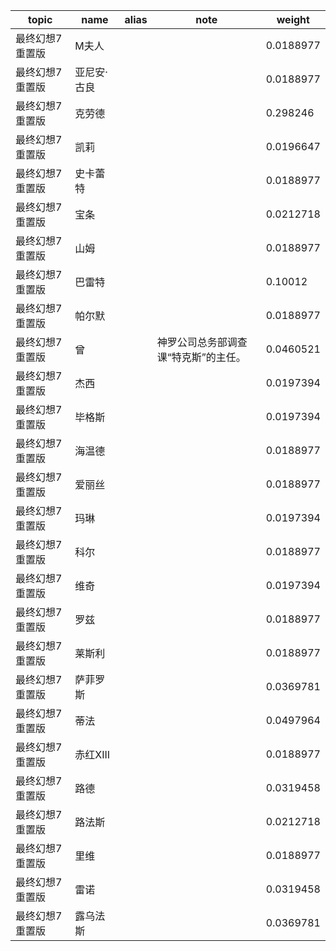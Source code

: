 | topic | name | alias | note | weight |
| ----- | ---- | ----- | ---- | ------ |
| 最终幻想7重置版 | M夫人 | |  | 0.0188977 |
| 最终幻想7重置版 | 亚尼安·古良 | |  | 0.0188977 |
| 最终幻想7重置版 | 克劳德 | |  | 0.298246 |
| 最终幻想7重置版 | 凯莉 | |  | 0.0196647 |
| 最终幻想7重置版 | 史卡蕾特 | |  | 0.0188977 |
| 最终幻想7重置版 | 宝条 | |  | 0.0212718 |
| 最终幻想7重置版 | 山姆 | |  | 0.0188977 |
| 最终幻想7重置版 | 巴雷特 | |  | 0.10012 |
| 最终幻想7重置版 | 帕尔默 | |  | 0.0188977 |
| 最终幻想7重置版 | 曾 | | 神罗公司总务部调查课“特克斯”的主任。 | 0.0460521 |
| 最终幻想7重置版 | 杰西 | |  | 0.0197394 |
| 最终幻想7重置版 | 毕格斯 | |  | 0.0197394 |
| 最终幻想7重置版 | 海温德 | |  | 0.0188977 |
| 最终幻想7重置版 | 爱丽丝 | |  | 0.0188977 |
| 最终幻想7重置版 | 玛琳 | |  | 0.0197394 |
| 最终幻想7重置版 | 科尔 | |  | 0.0188977 |
| 最终幻想7重置版 | 维奇 | |  | 0.0197394 |
| 最终幻想7重置版 | 罗兹 | |  | 0.0188977 |
| 最终幻想7重置版 | 莱斯利 | |  | 0.0188977 |
| 最终幻想7重置版 | 萨菲罗斯 | |  | 0.0369781 |
| 最终幻想7重置版 | 蒂法 | |  | 0.0497964 |
| 最终幻想7重置版 | 赤红XIII | |  | 0.0188977 |
| 最终幻想7重置版 | 路德 | |  | 0.0319458 |
| 最终幻想7重置版 | 路法斯 | |  | 0.0212718 |
| 最终幻想7重置版 | 里维 | |  | 0.0188977 |
| 最终幻想7重置版 | 雷诺 | |  | 0.0319458 |
| 最终幻想7重置版 | 露乌法斯 | |  | 0.0369781 |
